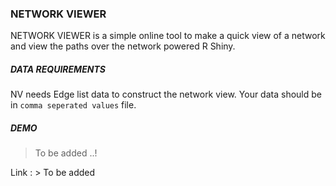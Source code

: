 ### NETWORK VIEWER

NETWORK VIEWER is a simple online tool to make a quick view of a network and view the paths over the network powered R Shiny.

##### DATA REQUIREMENTS

NV needs Edge list data to construct the network view. Your data should be in `comma seperated values` file.


##### DEMO

> To be added ..!


Link : > To be added
